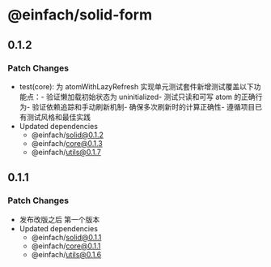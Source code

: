 # @einfach/solid-form

## 0.1.2

### Patch Changes

- test(core): 为 atomWithLazyRefresh 实现单元测试套件新增测试覆盖以下功能点：- 验证懒加载初始状态为 uninitialized- 测试只读和可写 atom 的正确行为- 验证依赖追踪和手动刷新机制- 确保多次刷新时的计算正确性- 遵循项目已有测试风格和最佳实践
- Updated dependencies
  - @einfach/solid@0.1.2
  - @einfach/core@0.1.3
  - @einfach/utils@0.1.7

## 0.1.1

### Patch Changes

- 发布改版之后 第一个版本
- Updated dependencies
  - @einfach/solid@0.1.1
  - @einfach/core@0.1.1
  - @einfach/utils@0.1.6
